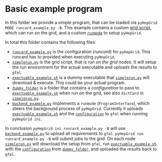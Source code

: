 # Basic example program

In this folder we provide a simple program, that can be loaded via `pyHepGrid
MODE runcard_example.py -B`. This example contains a custom [grid
script](simplerun.py), which can run on the grid, and a custom
[`runmode`](backend_example.py) to setup `pyHepGrid`.

In total this folder contains the following files:
* [`runcard_example.py`](runcard_example.py) is the configuration (*runcard*) for
  `pyHepGrid`. This runcard has to provided when executing `pyHepGrid`.
* [`simplerun.py`](simplerun.py) is the grid script, that is *run on the
  grid nodes*. It will setup the run environment for the actual executable and
  uploads the results to `gfal`.
* [`exectuable_example.sh`](exectuable_example.sh) is a dummy executable that
  [`simplerun.py`](simplerun.py) will download & execute. This could be your
  actual program.
* [`dummy_folder`](dummy_folder) is a folder that contains a *configuration* to
  pass to [`exectuable_example.sh`](exectuable_example.sh) when run on the grid,
  see also `dictCard` in [`simplerun.py`](simplerun.py).
* [`backend_example.py`](backend_example.py) implements a `runmode`
  (`ProgramInterface`), which steers the background process of `pyHepGrid`.
  Currently it uploads [`exectuable_example.sh`](exectuable_example.sh) and the
  [`configuration`](dummy_folder/config) to `gfal` when running `pyHepGrid ini`.

In conclusion `pyHepGrid ini runcard_example.py -B` will use
[`backend_example.py`](backend_example.py) to upload all requirements to `gfal`.
`pyHepGrid run runcard_example.py -B` will submit jobs to the grid. On each node
[`simplerun.py`](simplerun.py) will download the setup from `gfal`, run
[`exectuable_example.sh`](exectuable_example.sh) with the
[`configuration`](dummy_folder/config) from [`dummy_folder`](dummy_folder), and
uploaded the *results* back to `gfal`.
